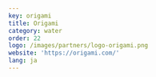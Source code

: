 ```yaml
---
key: origami
title: Origami
category: water
order: 22
logo: /images/partners/logo-origami.png
website: 'https://origami.com/'
lang: ja
---
```

